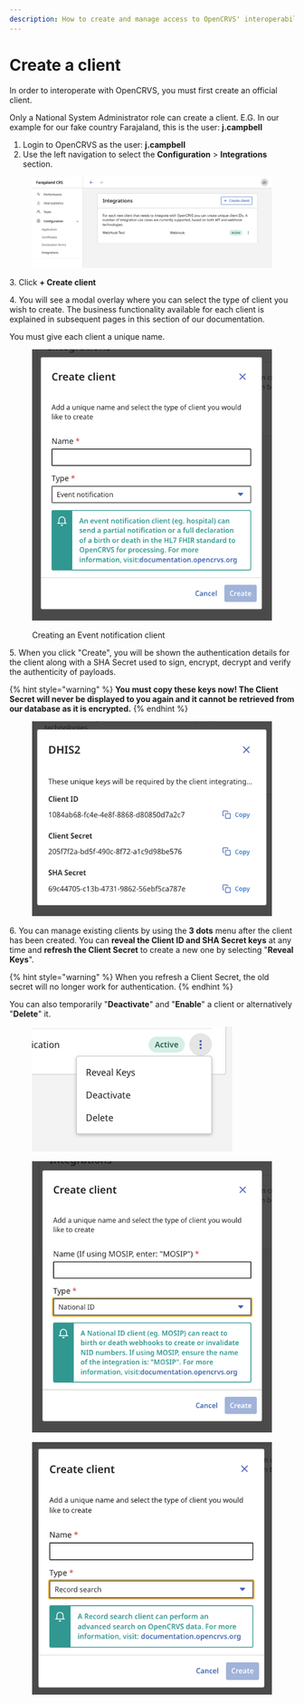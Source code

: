 ```yaml
---
description: How to create and manage access to OpenCRVS' interoperability functionality
---
```


# Create a client

In order to interoperate with OpenCRVS, you must first create an official client.

Only a National System Administrator role can create a client. E.G. In our example for our fake country Farajaland, this is the user: **j.campbell**

1. Login to OpenCRVS as the user: **j.campbell**
2. Use the left navigation to select the **Configuration** > **Integrations** section.

<figure><img src="../../.gitbook/assets/Screenshot 2023-01-11 at 11.34.03.png" alt=""><figcaption></figcaption></figure>

3\. Click **+ Create client**

4\. You will see a modal overlay where you can select the type of client you wish to create.  The business functionality available for each client is explained in subsequent pages in this section of our documentation.

You must give each client a unique name.

<figure><img src="../../.gitbook/assets/Screenshot 2023-01-11 at 11.34.17.png" alt=""><figcaption><p>Creating an Event notification client</p></figcaption></figure>

5\. When you click "Create", you will be shown the authentication details for the client along with a SHA Secret used to sign, encrypt, decrypt and verify the authenticity of payloads.

{% hint style="warning" %}
**You must copy these keys now!  The Client Secret will never be displayed to you again and it cannot be retrieved from our database as it is encrypted.**
{% endhint %}

<figure><img src="../../.gitbook/assets/Screenshot 2023-01-11 at 11.35.15.png" alt=""><figcaption></figcaption></figure>

6\. You can manage existing clients by using the **3 dots** menu after the client has been created.  You can **reveal the Client ID and SHA Secret keys** at any time and **refresh the Client Secret** to create a new one by selecting "**Reveal Keys**". &#x20;

{% hint style="warning" %}
When you refresh a Client Secret, the old secret will no longer work for authentication.
{% endhint %}

You can also temporarily "**Deactivate**" and "**Enable**" a client or alternatively "**Delete**" it.

<figure><img src="../../.gitbook/assets/Screenshot 2023-01-11 at 11.35.35.png" alt=""><figcaption></figcaption></figure>

<figure><img src="../../.gitbook/assets/Screenshot 2023-01-11 at 11.34.26.png" alt=""><figcaption></figcaption></figure>

<figure><img src="../../.gitbook/assets/Screenshot 2023-01-11 at 11.34.39.png" alt=""><figcaption></figcaption></figure>
